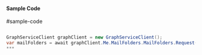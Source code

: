 #### Sample Code
#sample-code 

```C#

GraphServiceClient graphClient = new GraphServiceClient();
var mailFolders = await graphClient.Me.MailFolders.MailFolders.Request().GetAsync();
*** 

```